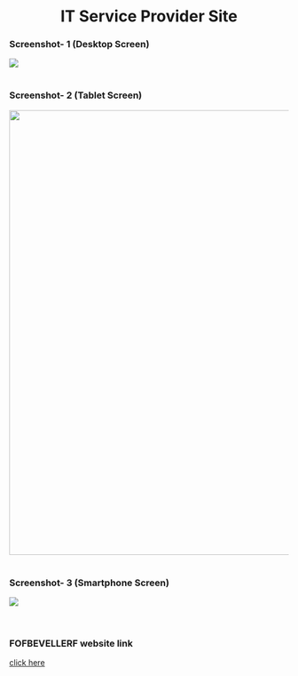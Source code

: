 <h1 align="center">IT Service Provider Site</h1>

<h3>Screenshot- 1 (Desktop Screen) </h3>


<img src="https://user-images.githubusercontent.com/78539161/194938134-1f72a324-fafd-485a-973d-d04cd1205518.jpg">
<br> <br>
<h3>Screenshot- 2 (Tablet Screen) </h3>
<img src="https://user-images.githubusercontent.com/78539161/194938162-6203cbba-b80d-467c-95eb-f373761d2add.jpg" width="800px">
<br> <br>
<h3>Screenshot- 3 (Smartphone Screen) </h3>
<img src="https://user-images.githubusercontent.com/78539161/194938177-681ade40-116f-49ca-bf67-e3189b1d2a2d.jpg">
<br> <br> <br>
<H3>FOFBEVELLERF website link</h3>
<a href="https://wonderful-beijinho-056daf.netlify.app/">click here</a>

